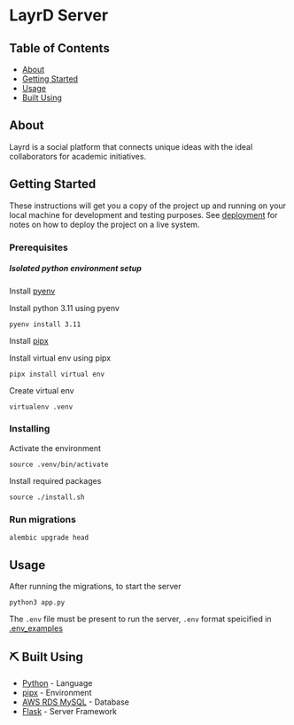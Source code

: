 # LayrD Server

## Table of Contents

- [About](#about)
- [Getting Started](#getting_started)
- [Usage](#usage)
- [Built Using](#built_using)

## About <a name = "about"></a>

Layrd is a social platform that connects unique ideas with the ideal collaborators for academic initiatives.

## Getting Started <a name = "getting_started"></a>

These instructions will get you a copy of the project up and running on your local machine for development and testing purposes. See [deployment](#deployment) for notes on how to deploy the project on a live system.

### Prerequisites

##### Isolated python environment setup

Install [pyenv](https://github.com/pyenv/pyenv?tab=readme-ov-file#installation)

Install python 3.11 using pyenv 
```
pyenv install 3.11
```

Install [pipx](https://github.com/pypa/pipx)

Install virtual env using pipx

```
pipx install virtual env
```

Create virtual env

```
virtualenv .venv
```

### Installing

Activate the environment
```
source .venv/bin/activate
```

Install required packages
```
source ./install.sh
```

### Run migrations


```
alembic upgrade head
```

## Usage <a name = "usage"></a>

After running the migrations, to start the server

```
python3 app.py
```

The `.env` file must be present to run the server, `.env` format speicified in [.env_examples](./.env_example)


## ⛏️ Built Using <a name = "built_using"></a>

- [Python](https://www.python.org) - Language
- [pipx](https://github.com/pypa/pipx) - Environment
- [AWS RDS MySQL](https://docs.aws.amazon.com/AmazonRDS/latest/UserGuide/CHAP_GettingStarted.CreatingConnecting.MySQL.html) - Database
- [Flask](https://flask.palletsprojects.com/en/3.0.x/) - Server Framework

